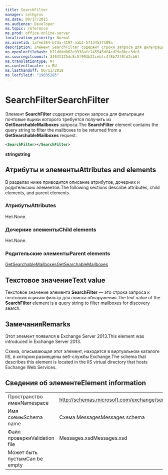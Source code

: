 ```yaml
---
title: SearchFilter
manager: sethgros
ms.date: 09/17/2015
ms.audience: Developer
ms.topic: reference
ms.prod: office-online-server
localization_priority: Normal
ms.assetid: 1a7ee364-b7da-4197-aab2-57134537109a
description: Элемент SearchFilter содержит строки запроса для фильтрации почтовые ящики которого требуется получить из GetSearchableMailboxes запроса.
ms.openlocfilehash: b71d8dd862e9338afc145545df4cd29e8bcc3dc8
ms.sourcegitcommit: 34041125dc8c5f993b21cebfc4f8b72f0fd2cb6f
ms.translationtype: MT
ms.contentlocale: ru-RU
ms.lasthandoff: 06/11/2018
ms.locfileid: "19835285"
---
```

# <a name="searchfilter"></a><span data-ttu-id="b3540-103">SearchFilter</span><span class="sxs-lookup"><span data-stu-id="b3540-103">SearchFilter</span></span>

<span data-ttu-id="b3540-104">Элемент **SearchFilter** содержит строки запроса для фильтрации почтовые ящики которого требуется получить из **GetSearchableMailboxes** запроса.</span><span class="sxs-lookup"><span data-stu-id="b3540-104">The **SearchFilter** element contains the query string to filter the mailboxes to be returned from a **GetSearchableMailboxes** request.</span></span> 
  
```XML
<SearchFilter></SearchFilter>
```

 <span data-ttu-id="b3540-105">**string**</span><span class="sxs-lookup"><span data-stu-id="b3540-105">**string**</span></span>
## <a name="attributes-and-elements"></a><span data-ttu-id="b3540-106">Атрибуты и элементы</span><span class="sxs-lookup"><span data-stu-id="b3540-106">Attributes and elements</span></span>

<span data-ttu-id="b3540-107">В разделах ниже приводится описание атрибутов, дочерних и родительских элементов.</span><span class="sxs-lookup"><span data-stu-id="b3540-107">The following sections describe attributes, child elements, and parent elements.</span></span>
  
### <a name="attributes"></a><span data-ttu-id="b3540-108">Атрибуты</span><span class="sxs-lookup"><span data-stu-id="b3540-108">Attributes</span></span>

<span data-ttu-id="b3540-109">Нет.</span><span class="sxs-lookup"><span data-stu-id="b3540-109">None.</span></span>
  
### <a name="child-elements"></a><span data-ttu-id="b3540-110">Дочерние элементы</span><span class="sxs-lookup"><span data-stu-id="b3540-110">Child elements</span></span>

<span data-ttu-id="b3540-111">Нет.</span><span class="sxs-lookup"><span data-stu-id="b3540-111">None.</span></span>
  
### <a name="parent-elements"></a><span data-ttu-id="b3540-112">Родительские элементы</span><span class="sxs-lookup"><span data-stu-id="b3540-112">Parent elements</span></span>

[<span data-ttu-id="b3540-113">GetSearchableMailboxes</span><span class="sxs-lookup"><span data-stu-id="b3540-113">GetSearchableMailboxes</span></span>](getsearchablemailboxes.md)
  
## <a name="text-value"></a><span data-ttu-id="b3540-114">Текстовое значение</span><span class="sxs-lookup"><span data-stu-id="b3540-114">Text value</span></span>

<span data-ttu-id="b3540-115">Текстовое значение элемента **SearchFilter** — это строка запроса к почтовым ящикам фильтр для поиска обнаружения.</span><span class="sxs-lookup"><span data-stu-id="b3540-115">The text value of the **SearchFilter** element is a query string to filter mailboxes for discovery search.</span></span> 
  
## <a name="remarks"></a><span data-ttu-id="b3540-116">Замечания</span><span class="sxs-lookup"><span data-stu-id="b3540-116">Remarks</span></span>

<span data-ttu-id="b3540-117">Этот элемент появился в Exchange Server 2013.</span><span class="sxs-lookup"><span data-stu-id="b3540-117">This element was introduced in Exchange Server 2013.</span></span>
  
<span data-ttu-id="b3540-118">Схема, описывающая этот элемент, находится в виртуальном каталоге IIS, в котором размещены веб-службы Exchange.</span><span class="sxs-lookup"><span data-stu-id="b3540-118">The schema that describes this element is located in the IIS virtual directory that hosts Exchange Web Services.</span></span>
  
## <a name="element-information"></a><span data-ttu-id="b3540-119">Сведения об элементе</span><span class="sxs-lookup"><span data-stu-id="b3540-119">Element information</span></span>

|||
|:-----|:-----|
|<span data-ttu-id="b3540-120">Пространство имен</span><span class="sxs-lookup"><span data-stu-id="b3540-120">Namespace</span></span>  <br/> |http://schemas.microsoft.com/exchange/services/2006/messages  <br/> |
|<span data-ttu-id="b3540-121">Имя схемы</span><span class="sxs-lookup"><span data-stu-id="b3540-121">Schema name</span></span>  <br/> |<span data-ttu-id="b3540-122">Схема Messages</span><span class="sxs-lookup"><span data-stu-id="b3540-122">Messages schema</span></span>  <br/> |
|<span data-ttu-id="b3540-123">Файл проверки</span><span class="sxs-lookup"><span data-stu-id="b3540-123">Validation file</span></span>  <br/> |<span data-ttu-id="b3540-124">Messages.xsd</span><span class="sxs-lookup"><span data-stu-id="b3540-124">Messages.xsd</span></span>  <br/> |
|<span data-ttu-id="b3540-125">Может быть пустым</span><span class="sxs-lookup"><span data-stu-id="b3540-125">Can be empty</span></span>  <br/> ||
   

